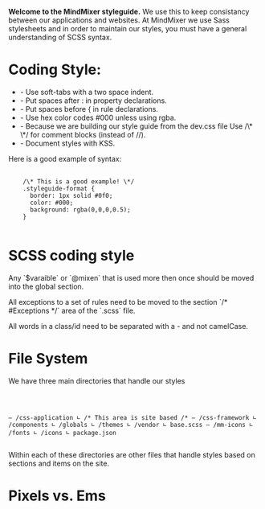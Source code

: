 <p><strong>Welcome to the MindMixer styleguide.</strong> We use this to keep consistancy between our applications and websites. At MindMixer we use Sass stylesheets and in order to maintain our styles, you must have a general understanding of SCSS syntax.</p>

<h1>Coding Style:</h1>

<ul class="scores">
	<li>
		- Use soft-tabs with a two space indent.
	</li>
	<li>
		- Put spaces after : in property declarations.
	</li>
	<li>
		- Put spaces before { in rule declarations.
	</li>
	<li>
		- Use hex color codes #000 unless using rgba.
	</li>
	<li>
		- Because we are building our style guide from the dev.css file Use /\* \*/ for comment blocks (instead of //).
	</li>
	<li>
		- Document styles with KSS.
	</li>
</ul>

Here is a good example of syntax:
<div class="kss-markup">
<pre>
	<code class="rainbow">
	/\* This is a good example! \*/
	.styleguide-format {
	  border: 1px solid #0f0;
	  color: #000;
	  background: rgba(0,0,0,0.5);
	}
	</code>
</pre>
</div>

<h1>SCSS coding style</h1>
<p>Any `$varaible` or `@mixen` that is used more then once should be moved into the global section.</p>
<p>All exceptions to a set of rules need to be moved to the section `/* #Exceptions */` area of the `.scss` file.</p>
<p>All words in a class/id need to be separated with a - and not camelCase.</p>

<h1>File System</h1>

We have three main directories that handle our styles
<div class="kss-markup">
  <pre>
  <code>
  	
  &ndash; /css-application
    ∟ /\* This area is site based /\*
  &ndash; /css-framework
    ∟ /components
    ∟ /globals
    ∟ /themes
    ∟ /vendor
    ∟ base.scss
  &ndash; /mm-icons
    ∟ /fonts
    ∟ /icons
    ∟ package.json
  </code>
  </pre>
</div>

Within each of these directories are other files that handle styles based on sections and items on the site.

<h1>Pixels vs. Ems</h1>
